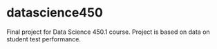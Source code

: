# datascience450
Final project for Data Science 450.1 course.  Project is based on data on student test performance.
